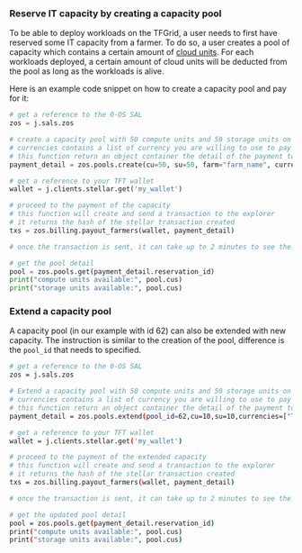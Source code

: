 ### Reserve IT capacity by creating a capacity pool

To be able to deploy workloads on the TFGrid, a user needs to first have reserved some IT capacity from a farmer. To do so, a user creates a pool of capacity which contains a certain amount of [cloud units](https://wiki.threefold.io/#/cloud_units). 
For each workloads deployed, a certain amount of cloud units will be deducted from the pool as long as the workloads is alive.

Here is an example code snippet on how to create a capacity pool and pay for it:

```python
# get a reference to the 0-OS SAL
zos = j.sals.zos

# create a capacity pool with 50 compute units and 50 storage units on the farm called "farm_name"
# currencies contains a list of currency you are willing to use to pay for the capacity.
# this function return an object container the detail of the payment to be made to reserve the capacity
payment_detail = zos.pools.create(cu=50, su=50, farm="farm_name", currencies=["TFT", "FreeTFT"])

# get a reference to your TFT wallet
wallet = j.clients.stellar.get('my_wallet')

# proceed to the payment of the capacity
# this function will create and send a transaction to the explorer
# it returns the hash of the stellar transaction created
txs = zos.billing.payout_farmers(wallet, payment_detail)

# once the transaction is sent, it can take up to 2 minutes to see the pool populated with the cloud units.

# get the pool detail
pool = zos.pools.get(payment_detail.reservation_id)
print("compute units available:", pool.cus)
print("storage units available:", pool.cus)
```

### Extend a capacity pool

A capacity pool (in our example with id 62) can also be extended with new capacity. The instruction is similar to the creation of the pool, difference is the `pool_id` that needs to specified. 

```bash
# get a reference to the 0-OS SAL
zos = j.sals.zos

# Extend a capacity pool with 50 compute units and 50 storage units on the farm called "farm_name"
# currencies contains a list of currency you are willing to use to pay for the capacity.
# this function return an object container the detail of the payment to be made to reserve the capacity
payment_detail = zos.pools.extend(pool_id=62,cu=10,su=10,currencies=["TFT", "FreeTFT"])

# get a reference to your TFT wallet
wallet = j.clients.stellar.get('my_wallet')

# proceed to the payment of the extended capacity
# this function will create and send a transaction to the explorer
# it returns the hash of the stellar transaction created
txs = zos.billing.payout_farmers(wallet, payment_detail)

# once the transaction is sent, it can take up to 2 minutes to see the pool populated with the cloud units.

# get the updated pool detail
pool = zos.pools.get(payment_detail.reservation_id)
print("compute units available:", pool.cus)
print("storage units available:", pool.cus)
```
```
